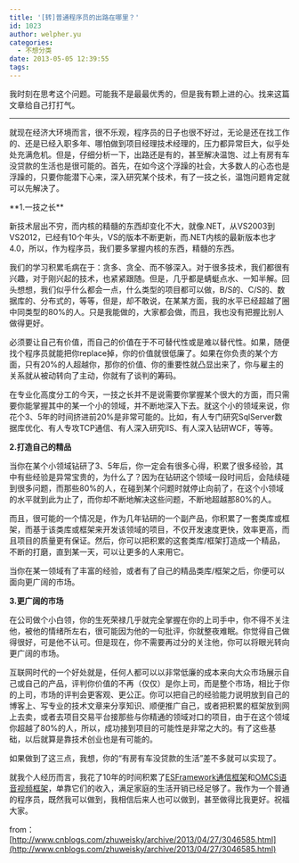 ```yaml
---
title: '[转]普通程序员的出路在哪里？'
id: 1023
author: welpher.yu
categories:
  - 不想分类
date: 2013-05-05 12:39:55
tags:
---
```


我时刻在思考这个问题。可能我不是最最优秀的，但是我有颗上进的心。找来这篇文章给自己打打气。  

* * *
  <p>就现在经济大环境而言，很不乐观，程序员的日子也很不好过，无论是还在找工作的、还是已经入职多年、哪怕做到项目经理技术经理的，压力都异常巨大，似乎处处充满危机。但是，仔细分析一下，出路还是有的，甚至解决温饱、过上有房有车没贷款的生活也是很可能的。首先，在如今这个浮躁的社会，大多数人的心态也是浮躁的，只要你能潜下心来，深入研究某个技术，有了一技之长，温饱问题肯定就可以先解决了。  <p>**1.一技之长**  <p>新技术层出不穷，而内核的精髓的东西却变化不大，就像.NET，从VS2003到VS2012，已经有10个年头，VS的版本不断更新，而.NET内核的最新版本也才4.0，所以，作为程序员，我们要多掌握内核的东西，精髓的东西。  <p>我们的学习积累毛病在于：贪多、贪全、而不够深入。对于很多技术，我们都很有兴趣，对于刚兴起的技术，也紧紧跟随。但是，几乎都是蜻蜓点水、一知半解。回头想想，我们似乎什么都会一点，什么类型的项目都可以做，B/S的、C/S的、数据库的、分布式的，等等，但是，却不敢说，在某某方面，我的水平已经超越了圈中同类型的80%的人。只是我能做的，大家都会做，而且，我也没有把握比别人做得更好。  <p>必须要让自己有价值，而自己的价值在于不可替代性或是难以替代性。如果，随便找个程序员就能把你replace掉，你的价值就很低廉了。如果在你负责的某个方面，只有20%的人超越你，那你的价值、你的重要性就凸显出来了，你与雇主的关系就从被动转向了主动，你就有了谈判的筹码。  <p>在专业化高度分工的今天，一技之长并不是说需要你掌握某个很大的方面，而只需要你能掌握其中的某一个小的领域，并不断地深入下去。就这个小的领域来说，你花个3、5年的时间挤进前20%是非常可能的。比如，有人专门研究SqlServer数据库优化、有人专攻TCP通信、有人深入研究IIS、有人深入钻研WCF，等等。
<!--more-->

**2.打造自己的精品**  <p>当你在某个小领域钻研了3、5年后，你一定会有很多心得，积累了很多经验，其中有些经验是异常宝贵的，为什么了？因为在钻研这个领域一段时间后，会陆续碰到很多问题，而那些80%的人，在碰到某个问题时就停止向前了，在这个小领域的水平就到此为止了，而你却不断地解决这些问题，不断地超越那80%的人。  <p>而且，很可能的一个情况是，作为几年钻研的一个副产品，你积累了一套类库或框架，而基于该类库或框架来开发该领域的项目，不仅开发速度更快，效率更高，而且项目的质量更有保证。然后，你可以把积累的这套类库/框架打造成一个精品，不断的打磨，直到某一天，可以让更多的人来用它。  <p>当你在某一领域有了丰富的经验，或者有了自己的精品类库/框架之后，你便可以面向更广阔的市场。  <p>**3.更广阔的市场**  <p>在公司做个小白领，你的生死荣禄几乎就完全掌握在你的上司手中，你不得不关注他，被他的情绪所左右，很可能因为他的一句批评，你就整夜难眠。你觉得自己做得很好，可是他不认可。但是现在，你不需要再过分的关注他，你可以将眼光转向更广阔的市场。  <p><ins><ins></ins></ins> <p>互联网时代的一个好处就是，任何人都可以以非常低廉的成本来向大众市场展示自己或自己的产品，评判你价值的不再（仅仅）是你上司，而是整个市场，相比于你的上司，市场的评判会更客观、更公正。你可以把自己的经验能力说明放到自己的博客上、写专业的技术文章来分享知识、顺便推广自己，或者把积累的框架放到网上去卖，或者去项目交易平台接那些与你精通的领域对口的项目，由于在这个领域你超越了80%的人，所以，成功接到项目的可能性是非常之大的。有了这些基础，以后就算是靠技术创业也是有可能的。  <p>如果做到了这三点，我想，你的“有房有车没贷款的生活”差不多就可以实现了。  <p>就我个人经历而言，我花了10年的时间积累了[ESFramework通信框架](http://www.oraycn.com/ESFramework.aspx)和[OMCS语音视频框架](http://www.oraycn.com/OMCS.aspx)，单靠它们的收入，满足家庭的生活开销已经足够了。我作为一个普通的程序员，既然我可以做到，我相信后来人也可以做到，甚至做得比我更好。祝福大家。

from：[http://www.cnblogs.com/zhuweisky/archive/2013/04/27/3046585.html](http://www.cnblogs.com/zhuweisky/archive/2013/04/27/3046585.html)